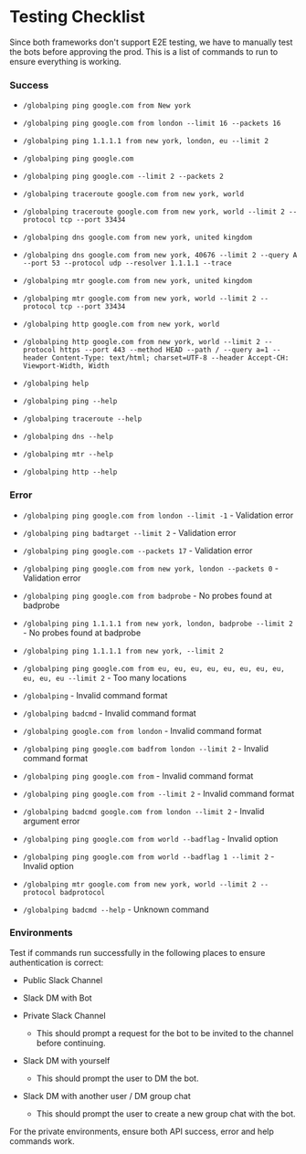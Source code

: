 # Testing Checklist

Since both frameworks don't support E2E testing, we have to manually test the bots before approving the prod. This is a list of commands to run to ensure everything is working.

### Success

- `/globalping ping google.com from New york`
- `/globalping ping google.com from london --limit 16 --packets 16`

- `/globalping ping 1.1.1.1 from new york, london, eu --limit 2`

- `/globalping ping google.com`
- `/globalping ping google.com --limit 2 --packets 2`

- `/globalping traceroute google.com from new york, world`
- `/globalping traceroute google.com from new york, world --limit 2 --protocol tcp --port 33434`

- `/globalping dns google.com from new york, united kingdom`
- `/globalping dns google.com from new york, 40676 --limit 2 --query A --port 53 --protocol udp --resolver 1.1.1.1 --trace`

- `/globalping mtr google.com from new york, united kingdom`
- `/globalping mtr google.com from new york, world --limit 2 --protocol tcp --port 33434`

- `/globalping http google.com from new york, world`
- `/globalping http google.com from new york, world --limit 2 --protocol https --port 443 --method HEAD --path / --query a=1 --header Content-Type: text/html; charset=UTF-8 --header Accept-CH: Viewport-Width, Width`

- `/globalping help`
- `/globalping ping --help`
- `/globalping traceroute --help`
- `/globalping dns --help`
- `/globalping mtr --help`
- `/globalping http --help`

### Error

- `/globalping ping google.com from london --limit -1` - Validation error
- `/globalping ping badtarget --limit 2` - Validation error
- `/globalping ping google.com --packets 17` - Validation error
- `/globalping ping google.com from new york, london --packets 0` - Validation error

- `/globalping ping google.com from badprobe` - No probes found at badprobe
- `/globalping ping 1.1.1.1 from new york, london, badprobe --limit 2` - No probes found at badprobe
- `/globalping ping 1.1.1.1 from new york, --limit 2`
- `/globalping ping google.com from eu, eu, eu, eu, eu, eu, eu, eu, eu, eu, eu --limit 2` - Too many locations

- `/globalping` - Invalid command format
- `/globalping badcmd` - Invalid command format
- `/globalping google.com from london` - Invalid command format
- `/globalping ping google.com badfrom london --limit 2` - Invalid command format
- `/globalping ping google.com from` - Invalid command format
- `/globalping ping google.com from --limit 2` - Invalid command format

- `/globalping badcmd google.com from london --limit 2` - Invalid argument error

- `/globalping ping google.com from world --badflag` - Invalid option
- `/globalping ping google.com from world --badflag 1 --limit 2` - Invalid option
- `/globalping mtr google.com from new york, world --limit 2 --protocol badprotocol`

- `/globalping badcmd --help` - Unknown command

### Environments

Test if commands run successfully in the following places to ensure authentication is correct:

- Public Slack Channel
- Slack DM with Bot

- Private Slack Channel
  - This should prompt a request for the bot to be invited to the channel before continuing.
- Slack DM with yourself
  - This should prompt the user to DM the bot.
- Slack DM with another user / DM group chat
  - This should prompt the user to create a new group chat with the bot.

For the private environments, ensure both API success, error and help commands work.
